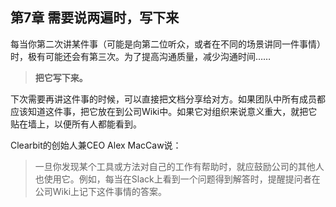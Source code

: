 ## 第7章 需要说两遍时，写下来
每当你第二次讲某件事（可能是向第二位听众，或者在不同的场景讲同一件事情）时，极有可能还会有第三次。为了提高沟通质量，减少沟通时间……
> **把它写下来。**

下次需要再讲这件事的时候，可以直接把文档分享给对方。如果团队中所有成员都应该知道这件事，把它放在到公司Wiki中。如果它对组织来说意义重大，就把它贴在墙上，以便所有人都能看到。

Clearbit的创始人兼CEO Alex MacCaw说：

> 一旦你发现某个工具或方法对自己的工作有帮助时，就应鼓励公司的其他人也使用它。例如，每当在Slack上看到一个问题得到解答时，提醒提问者在公司Wiki上记下这件事情的答案。
